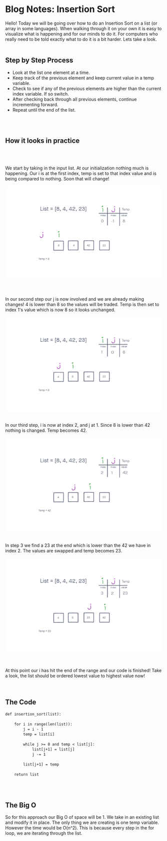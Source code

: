 # Blog Notes: Insertion Sort

Hello! Today we will be going over how to do an Insertion Sort on a list (or array in some languages). When walking through it on your own it is easy to visualize what is happening and for our minds to do it. For computers who really need to be told exactly what to do it is a bit harder. Lets take a look.
<br/>
<br/>

## Step by Step Process

* Look at the list one element at a time.
* Keep track of the previous element and keep current value in a temp variable.
* Check to see if any of the previous elements are higher than the current index variable. If so switch.
* After checking back through all previous elements, continue incrementing forward.
* Repeat until the end of the list.
<br/>
<br/>

## How it looks in practice
<br/>
<br/>

We start by taking in the input list. At our initialization nothing much is happening. Our i is at the first index, temp is set to that index value and is being compared to nothing. Soon that will change!

![Step 1](step1insertsort.png)  
<br/>
<br/>
  
In our second step our j is now involved and we are already making changes! 4 is lower than 8 so the values will be traded. Temp is then set to index 1's value which is now 8 so it looks unchanged.

![Step 2](step2insertsort.png)
<br/>
<br/>  
  
In our third step, i is now at index 2, and j at 1. Since 8 is lower than 42 nothing is changed. Temp becomes 42.

![Step 3](step3insertsort.png) 
<br/>
<br/> 
  
In step 3 we find a 23 at the end which is lower than the 42 we have in index 2. The values are swapped and temp becomes 23.

![Step 4](step4insertsort.png) 

<br/> 
  
At this point our i has hit the end of the range and our code is finished! Take a look, the list should be ordered lowest value to highest value now!
<br/>
<br/>
<br/>

## The Code

```
def insertion_sort(list):

    for i in range(len(list)):
        j = i - 1
        temp = list[i]

        while j >= 0 and temp < list[j]:
            list[j+1] = list[j]
            j -= 1

        list[j+1] = temp

    return list
```
<br/>
<br/>

## The Big O

So for this approach our Big O of space will be 1. We take in an existing list and modify it in place. The only thing we are creating is one temp variable. However the time would be O(n^2). This is because every step in the for loop, we are iterating through the list.
